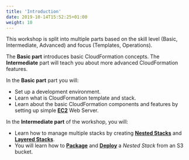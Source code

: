 ```yaml
---
title: 'Introduction'
date: 2019-10-14T15:52:25+01:00
weight: 10
---
```


This workshop is split into multiple parts based on the skill level (Basic, Intermediate, Advanced) and focus (Templates, Operations). 

The **Basic part** introduces basic CloudFormation concepts. The  **Intermediate** part will teach you about more advanced CloudFormation features.

In the **Basic part** part you will:

+ Set up a development environment.
+ Learn what is CloudFormation template and stack.
+ Learn about the basic CloudFormation components and features by setting up simple **[EC2](https://aws.amazon.com/ec2/)** Web Server.

In the **Intermediate part** of the workshop, you will:

+ Learn how to manage multiple stacks by creating **[Nested Stacks](https://docs.aws.amazon.com/AWSCloudFormation/latest/UserGuide/using-cfn-nested-stacks.html)** 
and **[Layered Stacks](https://docs.aws.amazon.com/AWSCloudFormation/latest/UserGuide/using-cfn-stack-exports.html)**.
+ You will learn how to **[Package](https://docs.aws.amazon.com/AWSCloudFormation/latest/UserGuide/using-cfn-cli-package.html)** 
and **[Deploy](https://docs.aws.amazon.com/AWSCloudFormation/latest/UserGuide/using-cfn-cli-deploy.html)** a _Nested Stack_ from an S3 bucket.
